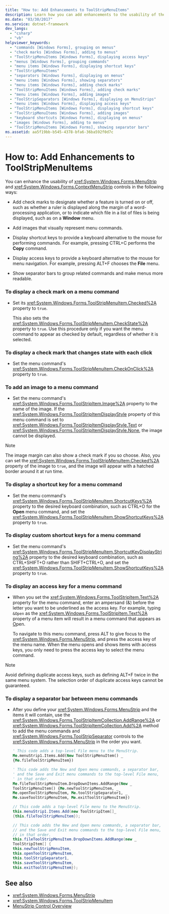 ```yaml
---
title: "How to: Add Enhancements to ToolStripMenuItems"
description: Learn how you can add enhancements to the usability of the MenuStrip and ContextMenuStrip controls.
ms.date: "03/30/2017"
ms.service: dotnet-framework
dev_langs: 
  - "csharp"
  - "vb"
helpviewer_keywords: 
  - "commands [Windows Forms], grouping on menus"
  - "check marks [Windows Forms], adding to menus"
  - "ToolStripMenuItems [Windows Forms], displaying access keys"
  - "menus [Windows Forms], grouping commands"
  - "menu items [Windows Forms], displaying shortcut keys"
  - "ToolStripMenuItems"
  - "separators [Windows Forms], displaying on menus"
  - "menu items [Windows Forms], showing separators"
  - "menu items [Windows Forms], adding check marks"
  - "ToolStripMenuItems [Windows Forms], adding check marks"
  - "menu items [Windows Forms], adding images"
  - "ToolStripSeparators [Windows Forms], displaying on MenuStrips"
  - "menu items [Windows Forms], displaying access keys"
  - "ToolStripMenuItems [Windows Forms], displaying shortcut keys"
  - "ToolStripMenuItems [Windows Forms], adding images"
  - "keyboard shortcuts [Windows Forms], displaying on menus"
  - "images [Windows Forms], adding to menus"
  - "ToolStripMenuItems [Windows Forms], showing separator bars"
ms.assetid: aa5f19bb-b545-4378-bfa6-36ba592f0d7c
---
```

# How to: Add Enhancements to ToolStripMenuItems

You can enhance the usability of <xref:System.Windows.Forms.MenuStrip> and <xref:System.Windows.Forms.ContextMenuStrip> controls in the following ways:

- Add check marks to designate whether a feature is turned on or off, such as whether a ruler is displayed along the margin of a word-processing application, or to indicate which file in a list of files is being displayed, such as on a **Window** menu.

- Add images that visually represent menu commands.

- Display shortcut keys to provide a keyboard alternative to the mouse for performing commands. For example, pressing CTRL+C performs the **Copy** command.

- Display access keys to provide a keyboard alternative to the mouse for menu navigation. For example, pressing ALT+F chooses the **File** menu.

- Show separator bars to group related commands and make menus more readable.

### To display a check mark on a menu command

- Set its <xref:System.Windows.Forms.ToolStripMenuItem.Checked%2A> property to `true`.

     This also sets the <xref:System.Windows.Forms.ToolStripMenuItem.CheckState%2A> property to `true`. Use this procedure only if you want the menu command to appear as checked by default, regardless of whether it is selected.

### To display a check mark that changes state with each click

- Set the menu command's <xref:System.Windows.Forms.ToolStripMenuItem.CheckOnClick%2A> property to `true`.

### To add an image to a menu command

- Set the menu command's <xref:System.Windows.Forms.ToolStripItem.Image%2A> property to the name of the image. If the <xref:System.Windows.Forms.ToolStripItemDisplayStyle> property of this menu command is set to <xref:System.Windows.Forms.ToolStripItemDisplayStyle.Text> or <xref:System.Windows.Forms.ToolStripItemDisplayStyle.None>, the image cannot be displayed.

> [!NOTE]
> The image margin can also show a check mark if you so choose. Also, you can set the <xref:System.Windows.Forms.ToolStripMenuItem.Checked%2A> property of the image to `true`, and the image will appear with a hatched border around it at run time.

### To display a shortcut key for a menu command

- Set the menu command's <xref:System.Windows.Forms.ToolStripMenuItem.ShortcutKeys%2A> property to the desired keyboard combination, such as CTRL+O for the **Open** menu command, and set the <xref:System.Windows.Forms.ToolStripMenuItem.ShowShortcutKeys%2A> property to `true`.

### To display custom shortcut keys for a menu command

- Set the menu command's <xref:System.Windows.Forms.ToolStripMenuItem.ShortcutKeyDisplayString%2A> property to the desired keyboard combination, such as CTRL+SHIFT+O rather than SHIFT+CTRL+O, and set the <xref:System.Windows.Forms.ToolStripMenuItem.ShowShortcutKeys%2A> property to `true`.

### To display an access key for a menu command

- When you set the <xref:System.Windows.Forms.ToolStripItem.Text%2A> property for the menu command, enter an ampersand (&) before the letter you want to be underlined as the access key. For example, typing `&Open` as the <xref:System.Windows.Forms.ToolStripItem.Text%2A> property of a menu item will result in a menu command that appears as <u>O</u>pen.

     To navigate to this menu command, press ALT to give focus to the <xref:System.Windows.Forms.MenuStrip>, and press the access key of the menu name. When the menu opens and shows items with access keys, you only need to press the access key to select the menu command.

> [!NOTE]
> Avoid defining duplicate access keys, such as defining ALT+F twice in the same menu system. The selection order of duplicate access keys cannot be guaranteed.

### To display a separator bar between menu commands

- After you define your <xref:System.Windows.Forms.MenuStrip> and the items it will contain, use the <xref:System.Windows.Forms.ToolStripItemCollection.AddRange%2A> or <xref:System.Windows.Forms.ToolStripItemCollection.Add%2A> method to add the menu commands and <xref:System.Windows.Forms.ToolStripSeparator> controls to the <xref:System.Windows.Forms.MenuStrip> in the order you want.

    ```vb
    ' This code adds a top-level File menu to the MenuStrip.
    Me.menuStrip1.Items.Add(New ToolStripMenuItem() _
    {Me.fileToolStripMenuItem})

    ' This code adds the New and Open menu commands, a separator bar,
    ' and the Save and Exit menu commands to the top-level File menu,
    ' in that order.
    Me.fileToolStripMenuItem.DropDownItems.AddRange(New _
    ToolStripMenuItem() {Me.newToolStripMenuItem, _
    Me.openToolStripMenuItem, Me.toolStripSeparator1, _
    Me.saveToolStripMenuItem, Me.exitToolStripMenuItem})
    ```

    ```csharp
    // This code adds a top-level File menu to the MenuStrip.
    this.menuStrip1.Items.Add(new ToolStripItem[]_
    {this.fileToolStripMenuItem});

    // This code adds the New and Open menu commands, a separator bar,
    // and the Save and Exit menu commands to the top-level File menu,
    // in that order.
    this.fileToolStripMenuItem.DropDownItems.AddRange(new _
    ToolStripItem[] {
    this.newToolStripMenuItem,
    this.openToolStripMenuItem,
    this.toolStripSeparator1,
    this.saveToolStripMenuItem,
    this.exitToolStripMenuItem});
    ```

## See also

- <xref:System.Windows.Forms.MenuStrip>
- <xref:System.Windows.Forms.ToolStripMenuItem>
- [MenuStrip Control Overview](menustrip-control-overview-windows-forms.md)
